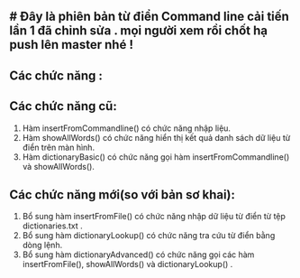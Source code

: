 ## # Đây là phiên bản từ điển Command line cải tiến lần 1 đã chỉnh sửa . mọi người xem rồi chốt hạ push lên master nhé !
## Các chức năng :
## Các chức năng cũ:
1. Hàm insertFromCommandline() có chức năng nhập liệu.
2. Hàm showAllWords() có chức năng hiển thị kết quả danh sách dữ liệu từ điển trên màn hình.
3. Hàm dictionaryBasic() có chức năng gọi hàm insertFromCommandline() và showAllWords().
## Các chức năng mới(so với bản sơ khai):
1. Bổ sung hàm insertFromFile() có chức năng nhập dữ liệu từ điển từ tệp dictionaries.txt .
2. Bổ sung hàm dictionaryLookup() có chức năng tra cứu từ điển bằng dòng lệnh.
3. Bổ sung hàm dictionaryAdvanced() có chức năng gọi các hàm insertFromFile(), showAllWords() và dictionaryLookup() .